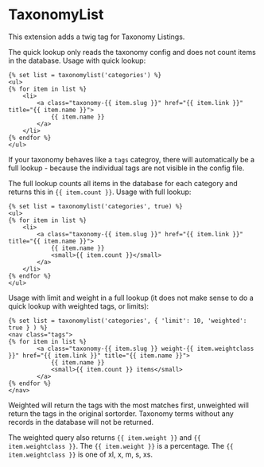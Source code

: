 TaxonomyList
============

This extension adds a twig tag for Taxonomy Listings.

The quick lookup only reads the taxonomy config and does not count items in the database. Usage with quick lookup:

    {% set list = taxonomylist('categories') %}
    <ul>
    {% for item in list %}
        <li>
            <a class="taxonomy-{{ item.slug }}" href="{{ item.link }}" title="{{ item.name }}">
                {{ item.name }}
            </a>
        </li>
    {% endfor %}
    </ul>

If your taxonomy behaves like a `tags` categroy, there will automatically be a full lookup - because the individual tags are not visible in the config file.

The full lookup counts all items in the database for each category and returns this in ``{{ item.count }}``. Usage with full lookup:

    {% set list = taxonomylist('categories', true) %}
    <ul>
    {% for item in list %}
        <li>
            <a class="taxonomy-{{ item.slug }}" href="{{ item.link }}" title="{{ item.name }}">
                {{ item.name }}
                <small>{{ item.count }}</small>
            </a>
        </li>
    {% endfor %}
    </ul>

Usage with limit and weight in a full lookup (it does not make sense to do a quick lookup with weighted tags, or limits):

    {% set list = taxonomylist('categories', { 'limit': 10, 'weighted': true } ) %}
    <nav class="tags">
    {% for item in list %}
            <a class="taxonomy-{{ item.slug }} weight-{{ item.weightclass }}" href="{{ item.link }}" title="{{ item.name }}">
                {{ item.name }}
                <small>{{ item.count }} items</small>
            </a>
    {% endfor %}
    </nav>

Weighted will return the tags with the most matches first, unweighted will return the tags in the original sortorder. Taxonomy terms without any records in the database will not be returned.

The weighted query also returns ``{{ item.weight }}`` and ``{{ item.weightclass }}``. The ``{{ item.weight }}`` is a percentage.
The ``{{ item.weightclass }}`` is one of xl, x, m, s, xs.
